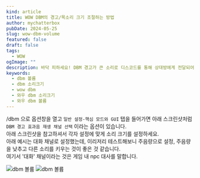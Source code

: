 ```yaml
---
kind: article
title: WOW DBM의 경고/목소리 크기 조절하는 방법
author: mychatterbox
pubDate: 2024-05-25
slug: wow-dbm-volume
featured: false
draft: false
tags:
  - WOW
ogImage: ""
description: 바닥 피하세요! DBM 경고가 큰 소리로 디스코드를 통해 상대방에게 전달되어 부끄럽나요? DBM 경고, 알림, 목소리 크기를 조절해봅시다.
keywords:
  - dbm 볼륨
  - dbm 소리크기
  - wow dbm
  - 와우 dbm 소리크기
  - 와우 dbm 볼륨
---
```


/dbm 으로 옵션창을 열고 `일반 설정-핵심 모드와 GUI`  탭을 들어가면 아래 스크린샷처럼 `DBM 경고 효과음 재생 채널 선택` 이라는 옵션이 있습니다.  
아래 스크린샷을 참고하셔서 각자 설정에 맞게 소리 크기를 설정하세요.  
아래 예시는 대화 채널로 설정했는데, 이리저리 테스트해보니 주음량으로 설정, 주음량을 낮추고 다른 소리를 키우는 것이 좋은 것 같습니다.  
여기서 '대화' 채널이라는 것은 게임 내 npc 대사를 말합니다.

![dbm 볼륨](../../assets/blog-images/2024/wow-dbm-volume_1.jpg)
![dbm 볼륨](../../assets/blog-images/2024/wow-dbm-volume_2.jpg)